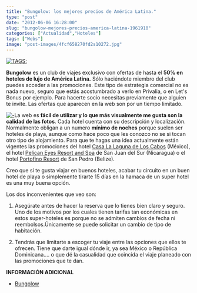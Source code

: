 ```yaml
---
title: "Bungolow: los mejores precios de América Latina."
type: "post"
date: "2012-06-06 16:28:00"
slug: "bungolow-mejores-precios-america-latina-1961910"
categories: ["Actualidad","Hoteles"]
tags: ["Webs"]
image: "post-images/4fcf658270fd2s10272.jpg"
---
```


 [![ TAGS:](post-images/4fcf658270fd2s10272.jpg "bungolow")](post-images/4fcf658270fd2s10272.jpg)

 **Bungolow** es un club de viajes exclusivo con ofertas de hasta el **50% en hoteles de lujo de América Latina.** Sólo haciéndote miembro del club puedes acceder a las promociones. Este tipo de estrategia comercial no es nada nuevo, seguro que estás acostumbrado a verlo en Privalia, o en Let's Bonus por ejemplo. Para hacerte socio necesitas previamente que alguien te invite. Las ofertas que aparecen en la web son por un tiempo limitado.

 [![ - ](post-images/4fcf665c6e4f2s333974.jpg "hotel Antumala")](post-images/4fcf665c6e4f2s333974.jpg)La web es **fácil de utilizar y lo que más visualmente me gusta son la calidad de las fotos**. Cada hotel cuenta con su descripción y localización. Normalmente obligan a un numero **mínimo de noches** porque suelen ser hoteles de playa, aunque como hace poco que les conozco no se si tocan otro tipo de alojamiento. Para que te hagas una idea actualmente están vigentes las promociones del hotel [Casa La Laguna de Los Cabos](http://beachfrontcabo.com/photos.html) (México), el hotel [Pelican Eyes Resort and Spa](http://www.pelicaneyesresort.com/) de San Juan del Sur (Nicaragua) o el hotel [Portofino Resort](http://es.portofino.bz/) de San Pedro (Belize).

 Creo que si te gusta viajar en buenos hoteles, acabar tu circuito en un buen hotel de playa o simplemente tirarte 15 días en la hamaca de un super hotel es una muy buena opción.

 Los dos inconvenientes que veo son:

 1. Asegúrate antes de hacer la reserva que lo tienes bien claro y seguro. Uno de los motivos por los cuales tienen tarifas tan económicas en estos super-hoteles es porque no se admiten cambios de fecha ni reembolsos.Únicamente se puede solicitar un cambio de tipo de habitación.

 2. Tendrás que limitarte a escoger tu viaje entre las opciones que ellos te ofrecen. Tiene que darte igual dónde ir, ya sea México o República Dominicana.... o que dé la casualidad que coincida el viaje planeado con las promociones que te dan.

 **INFORMACIÓN ADICIONAL**

- [Bungolow](http://www.bungolow.com/about)